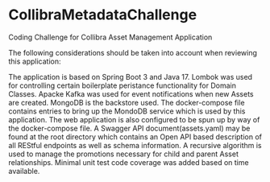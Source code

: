 # CollibraMetadataChallenge
Coding Challenge for Collibra Asset Management Application

The following considerations should be taken into account when reviewing this application:

The application is based on Spring Boot 3 and Java 17.
Lombok was used for controlling certain boilerplate peristance functionality for Domain Classes.
Apacke Kafka was used for event notifications when new Assets are created.
MongoDB is the backstore used. The docker-compose file contains entries to bring up the MondoDB service which is used by this application.
The web application is also configured to be spun up by way of the docker-compose file.
A Swagger API document(assets.yaml) may be found at the root directory which contains an Open API based description of all REStful endpoints as well as schema information.
A recursive algorithm is used to manage the promotions necessary for child and parent Asset relationships.
Minimal unit test code coverage was added based on time available.
